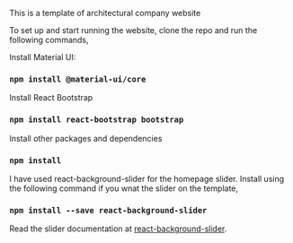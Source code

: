 This is a template of architectural company website

To set up and start running the website, clone the repo and run the following commands,

Install Material UI:
### `npm install @material-ui/core`

Install React Bootstrap
### `npm install react-bootstrap bootstrap`

Install other packages and dependencies
### `npm install`

I have used react-background-slider for the homepage slider. Install using the following command if you wnat the slider on the template,
### `npm install --save react-background-slider`

Read the slider documentation at [react-background-slider](https://www.npmjs.com/package/react-background-slider).